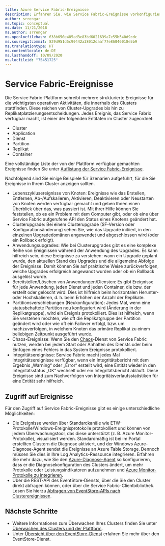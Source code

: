 ```yaml
---
title: Azure Service Fabric-Ereignisse
description: Erfahren Sie, wie Service Fabric-Ereignisse vorkonfiguriert bereitgestellt werden, um Sie bei der Überwachung Ihres Azure Service Fabric-Clusters zu unterstützen.
author: srrengar
ms.topic: conceptual
ms.date: 11/21/2018
ms.author: srrengar
ms.openlocfilehash: 638b650e485ad3e83bd6021639a7e55b540d9cdc
ms.sourcegitcommit: 829d951d5c90442a38012daaf77e86046018e5b9
ms.translationtype: HT
ms.contentlocale: de-DE
ms.lasthandoff: 10/09/2020
ms.locfileid: "75451725"
---
```

# <a name="service-fabric-events"></a>Service Fabric-Ereignisse 

Die Service Fabric-Plattform schreibt mehrere strukturierte Ereignisse für die wichtigsten operativen Aktivitäten, die innerhalb des Clusters stattfinden. Diese reichen von Cluster-Upgrades bis hin zu Replikatplatzierungsentscheidungen. Jedes Ereignis, das Service Fabric verfügbar macht, ist einer der folgenden Entitäten im Cluster zugeordnet:
* Cluster
* Application
* Dienst
* Partition
* Replikat 
* Container

Eine vollständige Liste der von der Plattform verfügbar gemachten Ereignisse finden Sie unter [Auflistung der Service Fabric-Ereignisse](service-fabric-diagnostics-event-generation-operational.md).

Nachfolgend sind Sie einige Beispiele für Szenarien aufgeführt, für die Sie Ereignisse in Ihrem Cluster anzeigen sollten. 
* Lebenszyklusereignisse von Knoten: Ereignisse wie das Erstellen, Entfernen, Ab-/Aufskalieren, Aktivieren, Deaktivieren oder Neustarten von Knoten werden verfügbar gemacht und geben Ihnen einen Überblick über das, was passiert ist. Mit ihrer Hilfe können Sie feststellen, ob es ein Problem mit dem Computer gibt, oder ob eine über Service Fabric aufgerufene API den Status eines Knotens geändert hat.
* Clusterupgrade: Bei einem Clusterupgrade (SF-Version oder Konfigurationsänderung) sehen Sie, wie das Upgrade initiiert, in den einzelnen Upgradedomänen angewendet und abgeschlossen wird (oder ein Rollback erfolgt). 
* Anwendungsupgrades: Wie bei Clusterupgrades gibt es eine komplexe Reihe von Ereignissen während der Anwendung des Upgrades. Es kann hilfreich sein, diese Ereignisse zu verstehen: wann ein Upgrade geplant wurde, den aktuellen Stand des Upgrades und die allgemeine Abfolge der Ereignisse. Damit können Sie auf praktische Weise zurückverfolgen, welche Upgrades erfolgreich angewandt wurden oder ob ein Rollback ausgelöst wurde.
* Bereitstellen/Löschen von Anwendungen/Diensten: Es gibt Ereignisse für jede Anwendung, jeden Dienst und jeden Container, die bzw. der erstellt oder gelöscht wird. Dies ist hilfreich beim horizontalen Herunter- oder Hochskalieren, d. h. beim Erhöhen der Anzahl der Replikate.
* Partitionsverschiebungen (Neukonfiguration): Jedes Mal, wenn eine statusbehaftete Partition neu konfiguriert wird (Änderung in der Replikatgruppe), wird ein Ereignis protokolliert. Dies ist hilfreich, wenn Sie verstehen möchten, wie oft die Replikatgruppe der Partition geändert wird oder wie oft ein Failover erfolgt, bzw. um nachzuverfolgen, in welchem Knoten das primäre Replikat zu einem beliebigen Zeitpunkt ausgeführt wurde.
* Chaos-Ereignisse: Wenn Sie den [Chaos](service-fabric-controlled-chaos.md)-Dienst von Service Fabric nutzen, werden bei jedem Start oder Anhalten des Diensts oder beim Einfügen eines Fehlers in das System Ereignisse protokolliert.
* Integritätsereignisse: Service Fabric macht jedes Mal Integritätsereignisse verfügbar, wenn ein Integritätsbericht mit dem Ergebnis „Warning“ oder „Error“ erstellt wird, eine Entität wieder in den Integritätsstatus „OK“ wechselt oder ein Integritätsbericht abläuft. Diese Ereignisse sind zum Nachverfolgen von Integritätsverlaufsstatistiken für eine Entität sehr hilfreich. 

## <a name="how-to-access-events"></a>Zugriff auf Ereignisse

Für den Zugriff auf Service Fabric-Ereignisse gibt es einige unterschiedliche Möglichkeiten:
* Die Ereignisse werden über Standardkanäle wie ETW-Protokolle/Windows-Ereignisprotokolle protokolliert und können von jedem Überwachungstool, das diese unterstützt (z. B. Azure Monitor-Protokolle), visualisiert werden. Standardmäßig ist bei im Portal erstellten Clustern die Diagnose aktiviert, und der Windows Azure-Diagnose-Agent sendet die Ereignisse an Azure Table Storage. Dennoch müssen Sie dies in Ihre Log Analytics-Ressource integrieren. Erfahren Sie mehr dazu, wie Sie den [Azure-Diagnose-Agent](service-fabric-diagnostics-event-aggregation-wad.md) so konfigurieren, dass er die Diagnosekonfiguration des Clusters ändert, um mehr Protokolle oder Leistungsindikatoren aufzunehmen und [Azure Monitor-Protokolle zu integrieren](service-fabric-diagnostics-event-analysis-oms.md).
* Über die REST-API des EventStore-Diensts, über die Sie den Cluster direkt abfragen können, oder über die Service Fabric-Clientbibliothek. Lesen Sie hierzu [Abfragen von EventStore-APIs nach Clusterereignissen](service-fabric-diagnostics-eventstore-query.md).

## <a name="next-steps"></a>Nächste Schritte
* Weitere Informationen zum Überwachen Ihres Clusters finden Sie unter [Überwachen des Clusters und der Plattform](service-fabric-diagnostics-event-generation-infra.md).
* Unter [Übersicht über den EventStore-Dienst](service-fabric-diagnostics-eventstore.md) erfahren Sie mehr über den EventStore-Dienst.
